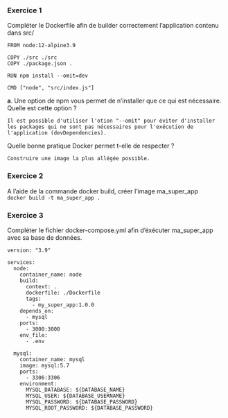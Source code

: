 ### Exercice 1

Compléter le Dockerfile afin de builder correctement l’application contenu dans src/

```
FROM node:12-alpine3.9

COPY ./src ./src
COPY ./package.json .

RUN npm install --omit=dev

CMD ["node", "src/index.js"]
```

**a**. Une option de npm vous permet de n’installer que ce qui est nécessaire. Quelle est cette option ?

```
Il est possible d'utiliser l'otion "--omit" pour éviter d'installer les packages qui ne sont pas nécessaires pour l'exécution de l'application (devDependencies).
```

Quelle bonne pratique Docker permet t-elle de
respecter ?

```
Construire une image la plus allégée possible.
```

### Exercice 2

A l’aide de la commande docker build, créer l’image ma_super_app  
`docker build -t ma_super_app .`

### Exercice 3

Compléter le fichier docker-compose.yml afin d’éxécuter ma_super_app avec sa
base de données.

```
version: "3.9"

services:
  node:
    container_name: node
    build:
      context: .
      dockerfile: ./Dockerfile
      tags:
        - my_super_app:1.0.0
    depends_on:
      - mysql
    ports:
      - 3000:3000
    env_file:
      - .env

  mysql:
    container_name: mysql
    image: mysql:5.7
    ports:
      - 3306:3306
    environment:
      MYSQL_DATABASE: ${DATABASE_NAME}
      MYSQL_USER: ${DATABASE_USERNAME}
      MYSQL_PASSWORD: ${DATABASE_PASSWORD}
      MYSQL_ROOT_PASSWORD: ${DATABASE_PASSWORD}
```
